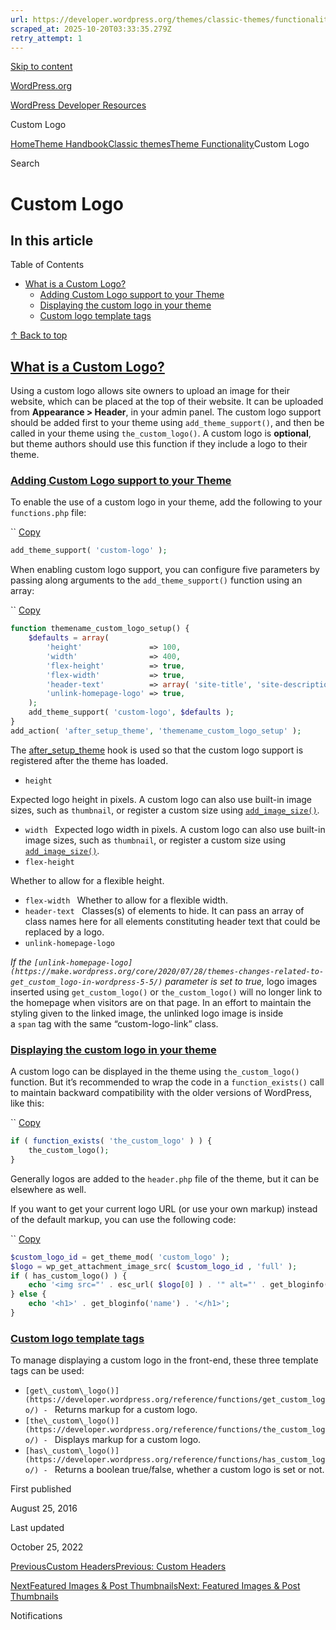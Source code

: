 ```yaml
---
url: https://developer.wordpress.org/themes/classic-themes/functionality/custom-logo
scraped_at: 2025-10-20T03:33:35.279Z
retry_attempt: 1
---
```


[Skip to content](https://developer.wordpress.org/themes/classic-themes/functionality/custom-logo/#wp--skip-link--target)

[WordPress.org](https://wordpress.org/)

[WordPress Developer Resources](https://developer.wordpress.org/)

Custom Logo


[Home](https://developer.wordpress.org/)[Theme Handbook](https://developer.wordpress.org/themes/)[Classic themes](https://developer.wordpress.org/themes/classic-themes/)[Theme Functionality](https://developer.wordpress.org/themes/classic-themes/functionality/)Custom Logo

Search

# Custom Logo

## In this article

Table of Contents

- [What is a Custom Logo?](https://developer.wordpress.org/themes/classic-themes/functionality/custom-logo/#what-is-a-custom-logo)
  - [Adding Custom Logo support to your Theme](https://developer.wordpress.org/themes/classic-themes/functionality/custom-logo/#adding-custom-logo-support-to-your-theme)
  - [Displaying the custom logo in your theme](https://developer.wordpress.org/themes/classic-themes/functionality/custom-logo/#displaying-the-custom-logo-in-your-theme)
  - [Custom logo template tags](https://developer.wordpress.org/themes/classic-themes/functionality/custom-logo/#custom-logo-template-tags)

[↑ Back to top](https://developer.wordpress.org/themes/classic-themes/functionality/custom-logo/#wp--skip-link--target)

## [What is a Custom Logo?](https://developer.wordpress.org/themes/classic-themes/functionality/custom-logo/\#what-is-a-custom-logo)

Using a custom logo allows site owners to upload an image for their website, which can be placed at the top of their website. It can be uploaded from **Appearance > Header**, in your admin panel. The custom logo support should be added first to your theme using `add_theme_support()`, and then be called in your theme using `the_custom_logo()`. A custom logo is **optional**, but theme authors should use this function if they include a logo to their theme.

### [Adding Custom Logo support to your Theme](https://developer.wordpress.org/themes/classic-themes/functionality/custom-logo/\#adding-custom-logo-support-to-your-theme)

To enable the use of a custom logo in your theme, add the following to your `functions.php` file:

``
[Copy](https://developer.wordpress.org/themes/classic-themes/functionality/custom-logo/#)

```php
add_theme_support( 'custom-logo' );
```

When enabling custom logo support, you can configure five parameters by passing along arguments to the `add_theme_support()` function using an array:

``
[Copy](https://developer.wordpress.org/themes/classic-themes/functionality/custom-logo/#)

```php
function themename_custom_logo_setup() {
	$defaults = array(
		'height'               => 100,
		'width'                => 400,
		'flex-height'          => true,
		'flex-width'           => true,
		'header-text'          => array( 'site-title', 'site-description' ),
		'unlink-homepage-logo' => true,
	);
	add_theme_support( 'custom-logo', $defaults );
}
add_action( 'after_setup_theme', 'themename_custom_logo_setup' );
```

The [after\_setup\_theme](https://developer.wordpress.org/reference/hooks/after_setup_theme/) hook is used so that the custom logo support is registered after the theme has loaded.

- `height`

Expected logo height in pixels. A custom logo can also use built-in image sizes, such as `thumbnail`, or register a custom size using [`add_image_size()`](https://developer.wordpress.org/reference/functions/add_image_size/).
- `width
` Expected logo width in pixels. A custom logo can also use built-in image sizes, such as `thumbnail`, or register a custom size using [`add_image_size()`](https://developer.wordpress.org/reference/functions/add_image_size/).
- `flex-height`

Whether to allow for a flexible height.
- `flex-width
` Whether to allow for a flexible width.
- `header-text
` Classes(s) of elements to hide. It can pass an array of class names here for all elements constituting header text that could be replaced by a logo.
- `unlink-homepage-logo`

_If the `[unlink-homepage-logo](https://make.wordpress.org/core/2020/07/28/themes-changes-related-to-get_custom_logo-in-wordpress-5-5/)` parameter is set to true,_ logo images inserted using `get_custom_logo()` or `the_custom_logo()` will no longer link to the homepage when visitors are on that page. In an effort to maintain the styling given to the linked image, the unlinked logo image is inside a `span` tag with the same “custom-logo-link” class.

### [Displaying the custom logo in your theme](https://developer.wordpress.org/themes/classic-themes/functionality/custom-logo/\#displaying-the-custom-logo-in-your-theme)

A custom logo can be displayed in the theme using `the_custom_logo()` function. But it’s recommended to wrap the code in a `function_exists()` call to maintain backward compatibility with the older versions of WordPress, like this:

``
[Copy](https://developer.wordpress.org/themes/classic-themes/functionality/custom-logo/#)

```php
if ( function_exists( 'the_custom_logo' ) ) {
	the_custom_logo();
}
```

Generally logos are added to the `header.php` file of the theme, but it can be elsewhere as well.

If you want to get your current logo URL (or use your own markup) instead of the default markup, you can use the following code:

``
[Copy](https://developer.wordpress.org/themes/classic-themes/functionality/custom-logo/#)

```php
$custom_logo_id = get_theme_mod( 'custom_logo' );
$logo = wp_get_attachment_image_src( $custom_logo_id , 'full' );
if ( has_custom_logo() ) {
	echo '<img src="' . esc_url( $logo[0] ) . '" alt="' . get_bloginfo( 'name' ) . '">';
} else {
	echo '<h1>' . get_bloginfo('name') . '</h1>';
}
```

### [Custom logo template tags](https://developer.wordpress.org/themes/classic-themes/functionality/custom-logo/\#custom-logo-template-tags)

To manage displaying a custom logo in the front-end, these three template tags can be used:

- `[get\_custom\_logo()](https://developer.wordpress.org/reference/functions/get_custom_logo/) - ` Returns markup for a custom logo.
- `[the\_custom\_logo()](https://developer.wordpress.org/reference/functions/the_custom_logo/) - ` Displays markup for a custom logo.
- `[has\_custom\_logo()](https://developer.wordpress.org/reference/functions/has_custom_logo/) - ` Returns a boolean true/false, whether a custom logo is set or not.

First published

August 25, 2016

Last updated

October 25, 2022

[PreviousCustom HeadersPrevious: Custom Headers](https://developer.wordpress.org/themes/classic-themes/functionality/custom-headers/)

[NextFeatured Images & Post ThumbnailsNext: Featured Images & Post Thumbnails](https://developer.wordpress.org/themes/classic-themes/functionality/featured-images-post-thumbnails/)

Notifications